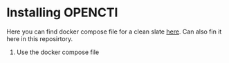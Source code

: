 # Installing OPENCTI 
Here you can find docker compose file for a clean slate [here](https://github.com/OpenCTI-Platform/docker). Can also fin it here in this reposirtory. 

1. Use the docker compose file 